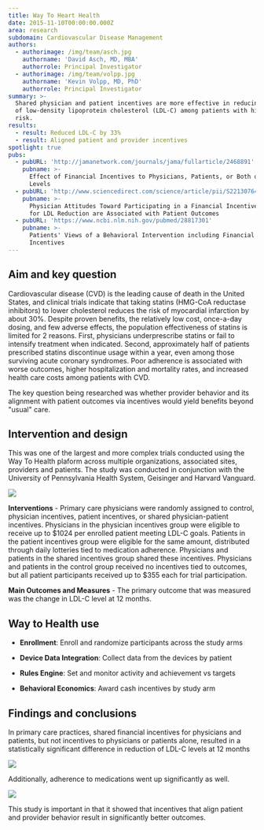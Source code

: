 ```yaml
---
title: Way To Heart Health
date: 2015-11-10T00:00:00.000Z
area: research
subdomain: Cardiovascular Disease Management
authors:
  - authorimage: /img/team/asch.jpg
    authorname: 'David Asch, MD, MBA'
    authorrole: Principal Investigator
  - authorimage: /img/team/volpp.jpg
    authorname: 'Kevin Volpp, MD, PhD'
    authorrole: Principal Investigator
summary: >-
  Shared physician and patient incentives are more effective in reducing levels
  of low-density lipoprotein cholesterol (LDL-C) among patients with high CVD
  risk.
results:
  - result: Reduced LDL-C by 33%
  - result: Aligned patient and provider incentives
spotlight: true
pubs:
  - pubURL: 'http://jamanetwork.com/journals/jama/fullarticle/2468891'
    pubname: >-
      Effect of Financial Incentives to Physicians, Patients, or Both on Lipid
      Levels
  - pubURL: 'http://www.sciencedirect.com/science/article/pii/S221307641630001X'
    pubname: >-
      Physician Attitudes Toward Participating in a Financial Incentive Program
      for LDL Reduction are Associated with Patient Outcomes
  - pubURL: 'https://www.ncbi.nlm.nih.gov/pubmed/28817301'
    pubname: >-
      Patients' Views of a Behavioral Intervention including Financial
      Incentives
---
```


## Aim and key question

Cardiovascular disease (CVD) is the leading cause of death in the United States, and clinical trials indicate that taking statins (HMG-CoA reductase inhibitors) to lower cholesterol reduces the risk of myocardial infarction by about 30%. Despite proven benefits, the relatively low cost, once-a-day dosing, and few adverse effects, the population effectiveness of statins is limited for 2 reasons. First, physicians underprescribe statins or fail to intensify treatment when indicated. Second, approximately half of patients prescribed statins discontinue usage within a year, even among those surviving acute coronary syndromes. Poor adherence is associated with worse outcomes, higher hospitalization and mortality rates, and increased health care costs among patients with CVD.

The key question being researched was whether provider behavior and its alignment with patient outcomes via incentives would yield benefits beyond "usual" care.

## Intervention and design

This was one of the largest and more complex trials conducted using the Way To Health plaform across multiple organizations, associated sites, providers and patients. The study was conducted in conjunction with the University of Pennsylvania Health System, Geisinger and Harvard Vanguard.

<img class="center" src="/img/peng/rc4.2.png" />

**Interventions** - Primary care physicians were randomly assigned to control, physician incentives, patient incentives, or shared physician-patient incentives. Physicians in the physician incentives group were eligible to receive up to $1024 per enrolled patient meeting LDL-C goals. Patients in the patient incentives group were eligible for the same amount, distributed through daily lotteries tied to medication adherence. Physicians and patients in the shared incentives group shared these incentives. Physicians and patients in the control group received no incentives tied to outcomes, but all patient participants received up to $355 each for trial participation.

**Main Outcomes and Measures** - The primary outcome that was measured was the change in LDL-C level at 12 months.

## Way to Health use

- **Enrollment**: Enroll and randomize participants across the study arms

- **Device Data Integration**: Collect data from the devices by patient

- **Rules Engine**: Set and monitor activity and achievement vs targets

- **Behavioral Economics**: Award cash incentives by study arm


## Findings and conclusions

 In primary care practices, shared financial incentives for physicians and patients, but not incentives to physicians or patients alone, resulted in a statistically significant difference in reduction of LDL-C levels at 12 months 

<img class="center" src="/img/peng/rc4.3.png" />

Additionally, adherence to medications went up significantly as well.

<img class="center" src="/img/peng/rc4.png" />

This study is important in that it showed that incentives that align patient and provider behavior result in significantly better outcomes. 
